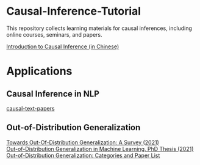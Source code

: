 # Causal-Inference-Tutorial
This repository collects learning materials for causal inferences, including online courses, seminars, and papers. 

[Introduction to Causal Inference (in Chinese)](https://zhuanlan.zhihu.com/p/403098221)

# Applications
## Causal Inference in NLP
[causal-text-papers](https://github.com/causaltext/causal-text-papers)


## Out-of-Distribution Generalization
[Towards Out-Of-Distribution Generalization: A Survey (2021)](https://arxiv.org/pdf/2108.13624.pdf) \
[Out-of-Distribution Generalization in Machine Learning, PhD Thesis (2021)](https://arxiv.org/pdf/2103.02667.pdf) \
[Out-of-Distribution Generalization: Categories and Paper List](http://out-of-distribution-generalization.com/)
